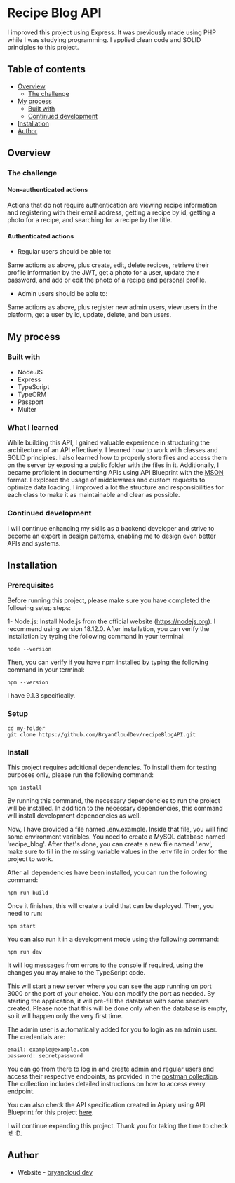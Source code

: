 # Recipe Blog API

I improved this project using Express. It was previously made using PHP while I was studying programming. I applied clean code and SOLID principles to this project.

## Table of contents

- [Overview](#overview)
  - [The challenge](#the-challenge)
- [My process](#my-process)
  - [Built with](#built-with)
  - [Continued development](#continued-development)
- [Installation](#installation)
- [Author](#author)

## Overview

### The challenge

#### Non-authenticated actions

Actions that do not require authentication are viewing recipe information and registering with their email address, getting a recipe by id, getting a photo for a recipe, and searching for a recipe by the title.

#### Authenticated actions

- Regular users should be able to:

Same actions as above, plus create, edit, delete recipes, retrieve their profile information by the JWT, get a photo for a user, update their password, and add or edit the photo of a recipe and personal profile.

- Admin users should be able to:

Same actions as above, plus register new admin users, view users in the platform, get a user by id, update, delete, and ban users.

## My process

### Built with

- Node.JS
- Express
- TypeScript
- TypeORM
- Passport
- Multer

### What I learned

While building this API, I gained valuable experience in structuring the architecture of an API effectively. I learned how to work with classes and SOLID principles. I also learned how to properly store files and access them on the server by exposing a public folder with the files in it. Additionally, I became proficient in documenting APIs using API Blueprint with the [MSON](https://apiblueprint.org/documentation/mson/tutorial.html) format. I explored the usage of middlewares and custom requests to optimize data loading. I improved a lot the structure and responsibilities for each class to make it as maintainable and clear as possible.

### Continued development

I will continue enhancing my skills as a backend developer and strive to become an expert in design patterns, enabling me to design even better APIs and systems.

## Installation

### Prerequisites

Before running this project, please make sure you have completed the following setup steps:

1- Node.js: Install Node.js from the official website (https://nodejs.org). I recommend using version 18.12.0.
After installation, you can verify the installation by typing the following command in your terminal:

```
node --version
```

Then, you can verify if you have npm installed by typing the following command in your terminal:

```
npm --version
```

I have 9.1.3 specifically.

### Setup

```
cd my-folder
git clone https://github.com/BryanCloudDev/recipeBlogAPI.git
```

### Install

This project requires additional dependencies. To install them for testing purposes only, please run the following command:

```
npm install
```

By running this command, the necessary dependencies to run the project will be installed. In addition to the necessary dependencies, this command will install development dependencies as well.

Now, I have provided a file named .env.example. Inside that file, you will find some environment variables. You need to create a MySQL database named 'recipe_blog'. After that's done, you can create a new file named '.env', make sure to fill in the missing variable values in the .env file in order for the project to work.

After all dependencies have been installed, you can run the following command:

```
npm run build
```

Once it finishes, this will create a build that can be deployed. Then, you need to run:

```
npm start
```

You can also run it in a development mode using the following command:

```
npm run dev
```

It will log messages from errors to the console if required, using the changes you may make to the TypeScript code.

This will start a new server where you can see the app running on port 3000 or the port of your choice. You can modify the port as needed. By starting the application, it will pre-fill the database with some seeders created. Please note that this will be done only when the database is empty, so it will happen only the very first time.

The admin user is automatically added for you to login as an admin user. The credentials are:

```
email: example@example.com
password: secretpassword
```

You can go from there to log in and create admin and regular users and access their respective endpoints, as provided in the [postman collection](https://gist.github.com/BryanCloudDev/a20b4fdb32fe37a2d76620f65b2edcfb). The collection includes detailed instructions on how to access every endpoint.

You can also check the API specification created in Apiary using API Blueprint for this project [here](https://blogrecipe.docs.apiary.io/).

I will continue expanding this project. Thank you for taking the time to check it! :D.

## Author

- Website - [bryancloud.dev](https://bryancloud.dev)
